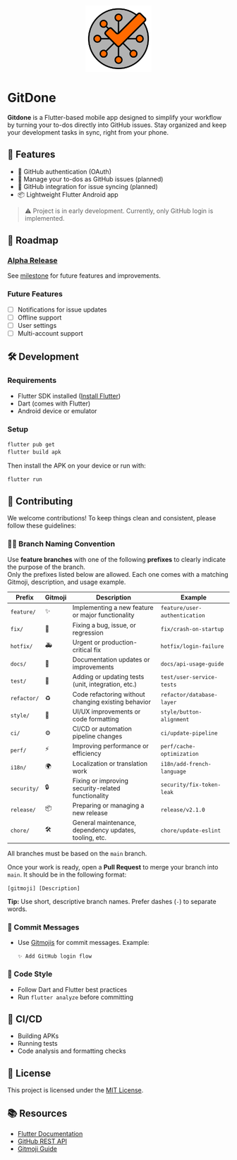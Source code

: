 <p align="center">
  <img src="assets/icons/app/gitdone.svg" alt="gitdone logo" width="150"/>
</p>

# GitDone

**Gitdone** is a Flutter-based mobile app designed to simplify your workflow by turning your to-dos
directly into GitHub issues. Stay organized and keep your development tasks in sync, right from your
phone.

## 🚀 Features

- 🔐 GitHub authentication (OAuth)
- 📝 Manage your to-dos as GitHub issues (planned)
- 🔄 GitHub integration for issue syncing (planned)
- 📦 Lightweight Flutter Android app

> ⚠️ Project is in early development. Currently, only GitHub login is implemented.

## 📅 Roadmap

### [Alpha Release](https://github.com/RubberDuckCrew/gitdone/milestone/1)

See [milestone](https://github.com/RubberDuckCrew/gitdone/milestone/1) for future features and improvements.

### Future Features

- [ ] Notifications for issue updates
- [ ] Offline support
- [ ] User settings
- [ ] Multi-account support

## 🛠️ Development

### Requirements

- Flutter SDK installed ([Install Flutter](https://docs.flutter.dev/get-started/install))
- Dart (comes with Flutter)
- Android device or emulator

### Setup

```bash
flutter pub get
flutter build apk
```

Then install the APK on your device or run with:

```bash
flutter run
```

## 🤝 Contributing

We welcome contributions! To keep things clean and consistent, please follow these guidelines:

### 🧑‍💻 Branch Naming Convention

Use **feature branches** with one of the following **prefixes** to clearly indicate the purpose of
the branch.  
Only the prefixes listed below are allowed. Each one comes with a matching Gitmoji, description, and
usage example.

| Prefix      | Gitmoji | Description                                            | Example                       |
|-------------|---------|--------------------------------------------------------|-------------------------------|
| `feature/`  | ✨       | Implementing a new feature or major functionality      | `feature/user-authentication` |
| `fix/`      | 🐛      | Fixing a bug, issue, or regression                     | `fix/crash-on-startup`        |
| `hotfix/`   | 🚑️     | Urgent or production-critical fix                      | `hotfix/login-failure`        |
| `docs/`     | 📝      | Documentation updates or improvements                  | `docs/api-usage-guide`        |
| `test/`     | 🧪      | Adding or updating tests (unit, integration, etc.)     | `test/user-service-tests`     |
| `refactor/` | ♻️      | Code refactoring without changing existing behavior    | `refactor/database-layer`     |
| `style/`    | 🎨      | UI/UX improvements or code formatting                  | `style/button-alignment`      |
| `ci/`       | ⚙️      | CI/CD or automation pipeline changes                   | `ci/update-pipeline`          |
| `perf/`     | ⚡️      | Improving performance or efficiency                    | `perf/cache-optimization`     |
| `i18n/`     | 🌍      | Localization or translation work                       | `i18n/add-french-language`    |
| `security/` | 🔒️     | Fixing or improving security-related functionality     | `security/fix-token-leak`     |
| `release/`  | 📦      | Preparing or managing a new release                    | `release/v2.1.0`              |
| `chore/`    | 🛠️     | General maintenance, dependency updates, tooling, etc. | `chore/update-eslint`         |

All branches must be based on the `main` branch.

Once your work is ready, open a **Pull Request** to merge your branch into `main`. It should be in
the following format:

```
[gitmoji] [Description]
```

**Tip:** Use short, descriptive branch names. Prefer dashes (`-`) to separate words.

### 📝 Commit Messages

- Use [Gitmojis](https://gitmoji.dev/) for commit messages.
  Example:
  ```
  ✨ Add GitHub login flow
  ```

### 📐 Code Style

- Follow Dart and Flutter best practices
- Run `flutter analyze` before committing

## 🧪 CI/CD

- Building APKs
- Running tests
- Code analysis and formatting checks

## 📄 License

This project is licensed under the [MIT License](LICENSE).

## 📚 Resources

- [Flutter Documentation](https://flutter.dev/docs)
- [GitHub REST API](https://docs.github.com/en/rest)
- [Gitmoji Guide](https://gitmoji.dev/)
